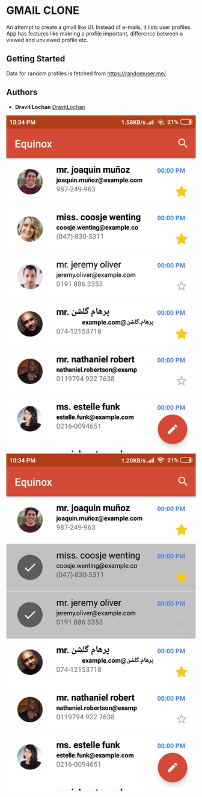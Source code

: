 # GMAIL CLONE

An attempt to create a gmail like UI. Instead of e-mails, it lists user profiles. App has features like makring a profile important, difference between a viewed and unviewed profile etc.

## Getting Started

 Data for random profiles is fetched from https://randomuser.me/

## Authors

* **Dravit Lochan**  [DravitLochan](https://github.com/DravitLochan)


![Image](img1.png?raw=true "Image 1")
![Image](img2.png?raw=true "Image 2")